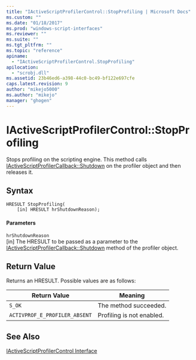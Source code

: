 ```yaml
---
title: "IActiveScriptProfilerControl::StopProfiling | Microsoft Docs"
ms.custom: ""
ms.date: "01/18/2017"
ms.prod: "windows-script-interfaces"
ms.reviewer: ""
ms.suite: ""
ms.tgt_pltfrm: ""
ms.topic: "reference"
apiname: 
  - "IActiveScriptProfilerControl.StopProfiling"
apilocation: 
  - "scrobj.dll"
ms.assetid: 23b46ed6-a398-44c0-bc49-bf122e697cfe
caps.latest.revision: 9
author: "mikejo5000"
ms.author: "mikejo"
manager: "ghogen"
---
```

# IActiveScriptProfilerControl::StopProfiling
Stops profiling on the scripting engine. This method calls [IActiveScriptProfilerCallback::Shutdown](../../winscript/reference/iactivescriptprofilercallback-shutdown.md) on the profiler object and then releases it.  
  
## Syntax  
  
```  
HRESULT StopProfiling(  
    [in] HRESULT hrShutdownReason);  
```  
  
#### Parameters  
 `hrShutdownReason`  
 [in] The HRESULT to be passed as a parameter to the [IActiveScriptProfilerCallback::Shutdown](../../winscript/reference/iactivescriptprofilercallback-shutdown.md) method of the profiler object.  
  
## Return Value  
 Returns an HRESULT. Possible values are as follows:  
  
|Return Value|Meaning|  
|------------------|-------------|  
|`S_OK`|The method succeeded.|  
|`ACTIVPROF_E_PROFILER_ABSENT`|Profiling is not enabled.|  
  
## See Also  
 [IActiveScriptProfilerControl Interface](../../winscript/reference/iactivescriptprofilercontrol-interface.md)